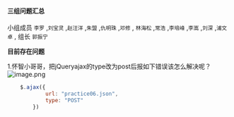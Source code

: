 #### 三组问题汇总 

小组成员 `李罗` ,`刘宝灵` ,`赵汪洋` ,`朱盟` ,`仇明珠` ,`邓修` , `林海松` ,`常浩` ,`李培峰` ,`李嵩` ,`刘深` ,`浦文卓` , 组长 `郭振宁`

**目前存在问题**

1.怀智小哥哥，把jQueryajax的type改为post后报如下错误该怎么解决呢？
![image.png](https://upload-images.jianshu.io/upload_images/18464133-0ec266ea2769c163.png?imageMogr2/auto-orient/strip%7CimageView2/2/w/1240)
```javascript
    $.ajax({
            url: "practice06.json",
            type: "POST"
        })
```